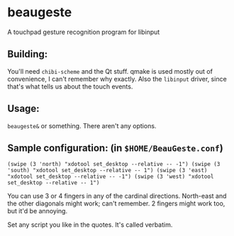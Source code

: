 # beaugeste
A touchpad gesture recognition program for libinput

## Building:
You'll need `chibi-scheme` and the Qt stuff. qmake is used mostly out of convenience, I can't remember why exactly. Also the `libinput` driver, since that's what tells us about the touch events.

## Usage: 
`beaugeste&` or something. There aren't any options.

## Sample configuration: (in `$HOME/BeauGeste.conf`)

`(swipe (3 'north) "xdotool set_desktop --relative -- -1")
(swipe (3 'south) "xdotool set_desktop --relative -- 1")
(swipe (3 'east) "xdotool set_desktop --relative -- -1")
(swipe (3 'west) "xdotool set_desktop --relative -- 1")
`

You can use 3 or 4 fingers in any of the cardinal directions. North-east and the other diagonals might work; can't remember.
2 fingers might work too, but it'd be annoying.

Set any script you like in the quotes. It's called verbatim.
